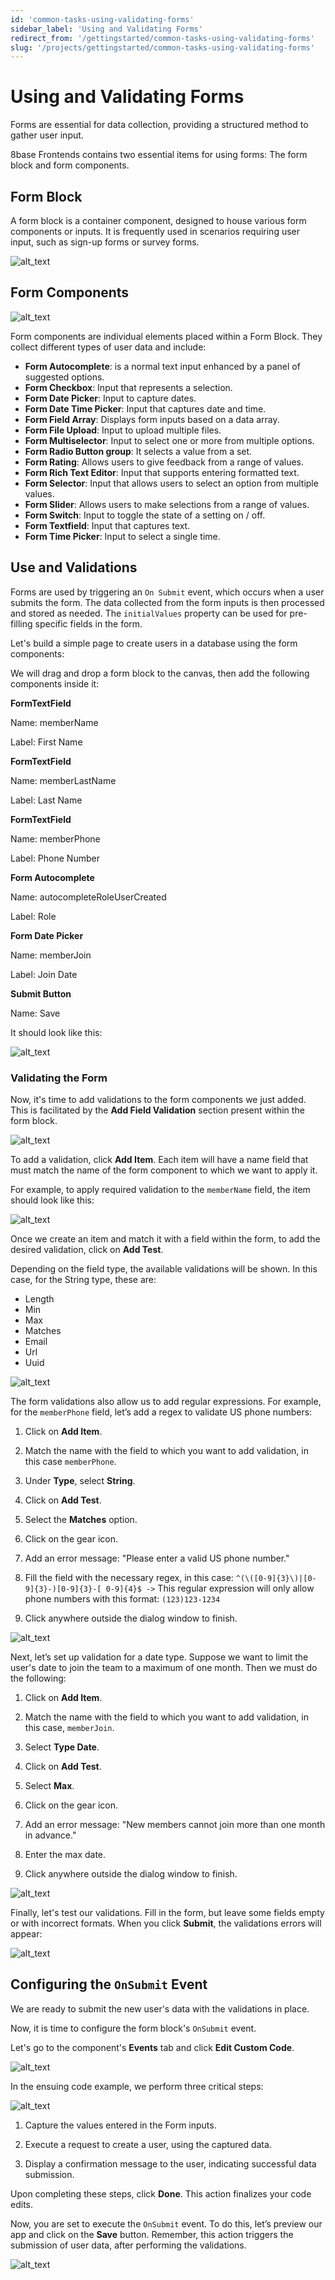 ```yaml
---
id: 'common-tasks-using-validating-forms'
sidebar_label: 'Using and Validating Forms'
redirect_from: '/gettingstarted/common-tasks-using-validating-forms'
slug: '/projects/gettingstarted/common-tasks-using-validating-forms'
---
```



# Using and Validating Forms

Forms are essential for data collection, providing a structured method to gather user input.

8base Frontends contains two essential items for using forms: The form block and form components.

## Form Block

A form block is a container component, designed to house various form components or inputs. It is frequently used in scenarios requiring user input, such as sign-up forms or survey forms.


![alt_text](_images/using-forms-01.png "image_tooltip")


## Form Components


![alt_text](_images/using-forms-02.png "image_tooltip")


Form components are individual elements placed within a Form Block. They collect different types of user data and include:



* **Form Autocomplete**: is a normal text input enhanced by a panel of suggested options.
* **Form Checkbox**: Input that represents a selection.
* **Form Date Picker**: Input to capture dates.
* **Form Date Time Picker**: Input that captures date and time.
* **Form Field Array**: Displays form inputs based on a data array.
* **Form File Upload**: Input to upload multiple files.
* **Form Multiselector**: Input to select one or more from multiple options.
* **Form Radio Button group**: It selects a value from a set.
* **Form Rating**: Allows users to give feedback from a range of values.
* **Form Rich Text Editor**: Input that supports entering formatted text.
* **Form Selector**: Input that allows users to select an option from multiple values.
* **Form Slider**: Allows users to make selections from a range of values.
* **Form Switch**: Input to toggle the state of a setting on / off.
* **Form Textfield**: Input that captures text.
* **Form Time Picker**: Input to select a single time.

## Use and Validations

Forms are used by triggering an `On Submit` event, which occurs when a user submits the form. The data collected from the form inputs is then processed and stored as needed. The `initialValues` property can be used for pre-filling specific fields in the form.

Let's build a simple page to create users in a database using the form components:

We will drag and drop a form block to the canvas, then add the following components inside it:

**FormTextField**

Name: memberName

Label: First Name

**FormTextField**

Name: memberLastName

Label: Last Name

**FormTextField**

Name: memberPhone

Label: Phone Number

**Form Autocomplete**

Name: autocompleteRoleUserCreated

Label: Role

**Form Date Picker**

Name: memberJoin

Label: Join Date

**Submit Button**

Name: Save

It should look like this:


![alt_text](_images/using-forms-03.png "image_tooltip")


### Validating the Form

Now, it's time to add validations to the form components we just added. This is facilitated by the **Add Field Validation** section present within the form block.


![alt_text](_images/using-forms-04.png "image_tooltip")


To add a validation, click **Add Item**. Each item will have a name field that must match the name of the form component to which we want to apply it.

For example, to apply required validation to the `memberName` field, the item should look like this:


![alt_text](_images/using-forms-05.png "image_tooltip")


Once we create an item and match it with a field within the form, to add the desired validation, click on **Add Test**.

Depending on the field type, the available validations will be shown. In this case, for the String type, these are:



* Length
* Min
* Max
* Matches
* Email
* Url
* Uuid


![alt_text](_images/using-forms-06.png "image_tooltip")


The form validations also allow us to add regular expressions. For example, for the `memberPhone` field, let’s add a regex to validate US phone numbers:



1. Click on **Add Item**.

2. Match the name with the field to which you want to add validation, in this case `memberPhone`.

3. Under **Type**, select **String**.

4. Click on **Add Test**.

5. Select the **Matches** option.

6. Click on the gear icon.

7. Add an error message: "Please enter a valid US phone number."

8. Fill the field with the necessary regex, in this case: `^(\([0-9]{3}\)|[0-9]{3}-)[0-9]{3}-[ 0-9]{4}$ ->` This regular expression will only allow phone numbers with this format: `(123)123-1234`

9. Click anywhere outside the dialog window to finish.


![alt_text](_images/using-forms-07.png "image_tooltip")


Next, let’s set up validation for a date type. Suppose we want to limit the user's date to join the team to a maximum of one month. Then we must do the following:

1.  Click on **Add Item**.

2.  Match the name with the field to which you want to add validation, in this case, `memberJoin`.

3.  Select **Type Date**.

3.  Click on **Add Test**.

4.  Select **Max**.

5.  Click on the gear icon.

6.  Add an error message: "New members cannot join more than one month in advance."

7.  Enter the max date.

8.  Click anywhere outside the dialog window to finish. 

![alt_text](_images/using-forms-08.png "image_tooltip")


Finally, let's test our validations. Fill in the form, but leave some fields empty or with incorrect formats. When you click **Submit**,  the validations errors will appear:


![alt_text](_images/using-forms-09.png "image_tooltip")
								

## Configuring the `OnSubmit` Event

We are ready to submit the new user's data with the validations in place.

Now, it is time to configure the form block's `OnSubmit` event.

Let's go to the component's **Events** tab and click **Edit Custom Code**.


![alt_text](_images/using-forms-10.gif "image_tooltip")


In the ensuing code example, we perform three critical steps:


![alt_text](_images/using-forms-11.png "image_tooltip")


1.  Capture the values entered in the Form inputs.

2.  Execute a request to create a user, using the captured data.

3.  Display a confirmation message to the user, indicating successful data submission.

Upon completing these steps, click  **Done**. This action finalizes your code edits.

Now, you are set to execute the `OnSubmit` event. To do this, let’s preview our app and click on the **Save** button. Remember, this action triggers the submission of user data, after performing the validations.

![alt_text](_images/using-forms-12.gif "image_tooltip")

